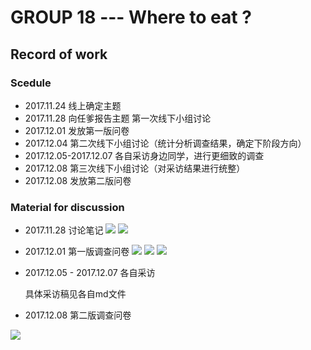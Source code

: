 # **GROUP 18 --- Where to eat ?** 
## **Record of work**

### **Scedule**
- 2017.11.24   线上确定主题  
- 2017.11.28   向任爹报告主题
               第一次线下小组讨论
- 2017.12.01   发放第一版问卷
- 2017.12.04   第二次线下小组讨论（统计分析调查结果，确定下阶段方向）
- 2017.12.05-2017.12.07  各自采访身边同学，进行更细致的调查
- 2017.12.08   第三次线下小组讨论（对采访结果进行统整）
- 2017.12.08   发放第二版问卷

### **Material for discussion**
- 2017.11.28  讨论笔记
![](https://github.com/tx19980520/Where-to-eat/blob/master/pictures/IMG_5734.PNG?raw=true)
![](https://github.com/tx19980520/Where-to-eat/blob/master/pictures/IMG_5733.jpg?raw=true)

- 2017.12.01  第一版调查问卷
![](https://github.com/tx19980520/Where-to-eat/blob/master/pictures/IMG_5735.png?raw=true)
![](https://github.com/tx19980520/Where-to-eat/blob/master/pictures/IMG_5736.png?raw=true)
![](https://github.com/tx19980520/Where-to-eat/blob/master/pictures/IMG_5737.png?raw=true)

- 2017.12.05 - 2017.12.07  各自采访
  
  具体采访稿见各自md文件

- 2017.12.08  第二版调查问卷

![](https://github.com/tx19980520/Where-to-eat/blob/master/pictures/IMG_5738.png?raw=true)